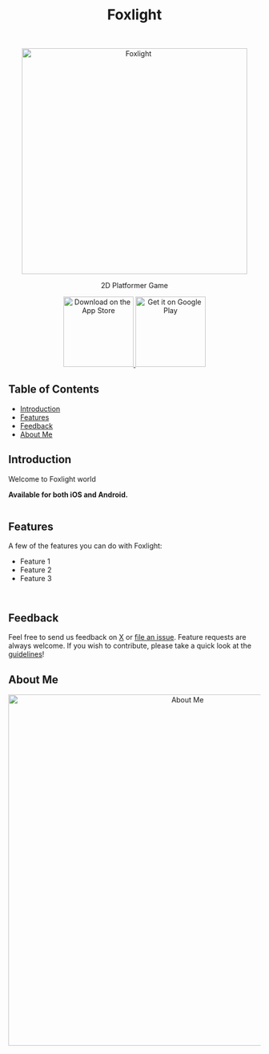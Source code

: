 <h1 align="center"> Foxlight </h1> <br>
<p align="center">
  <a href="###">
    <img alt="Foxlight" title="Foxlight" width="450">
  </a>
</p>

<p align="center">
  2D Platformer Game
</p>

<p align="center">
  <a href="###">
    <img alt="Download on the App Store" title="App Store" src="http://i.imgur.com/0n2zqHD.png" width="140">
  </a>

  <a href="###">
    <img alt="Get it on Google Play" title="Google Play" src="http://i.imgur.com/mtGRPuM.png" width="140">
  </a>
</p>

<!-- START doctoc generated TOC please keep comment here to allow auto update -->
<!-- DON'T EDIT THIS SECTION, INSTEAD RE-RUN doctoc TO UPDATE -->
## Table of Contents

- [Introduction](#introduction)
- [Features](#features)
- [Feedback](#feedback)
- [About Me](#aboutme)

<!-- END doctoc generated TOC please keep comment here to allow auto update -->

## Introduction

Welcome to Foxlight world

**Available for both iOS and Android.**

<p align="center">
  <img width=350>
</p>

## Features

A few of the features you can do with Foxlight:

* Feature 1
* Feature 2
* Feature 3

<p align="center">
  <img width=700>
</p>

<p align="center">
  <img width=700>
</p>

## Feedback

Feel free to send us feedback on [X](https://x.com/Foxlight) or [file an issue](https://github.com/Nguyenne094/Foxlight/issues). Feature requests are always welcome. If you wish to contribute, please take a quick look at the [guidelines](./CONTRIBUTING.md)!

## About Me
<p align="center">
  <img alt="About Me" width=700>
</p>
